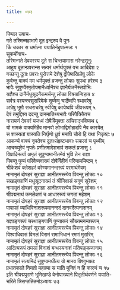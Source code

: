 ```yaml
---
title: ०७३

---
```

पिप्पल उवाच-  
गते तस्मिन्महाभागे दूत इन्द्रस्य वै पुनः  
किं चकार स धर्मात्मा ययातिर्नहुषात्मजः १  
सुकर्मोवाच-  
तस्मिन्गते देववरस्य दूते स चिन्तयामास नरेन्द्रसूनुः  
आहूय दूतान्प्रवरान्स सत्वरं धर्मार्थयुक्तं वच आदिदेश २  
गच्छन्तु दूताः प्रवराः पुरोत्तमे देशेषु द्वीपेष्वखिलेषु लोके  
कुर्वन्तु वाक्यं मम धर्मयुक्तं व्रजन्तु लोकाः सुपथा हरेश्च ३  
भावैः सुपुण्यैरमृतोपमानैर्ध्यानैश्च ज्ञानैर्यजनैस्तपोभिः  
यज्ञैश्च दानैर्मधुसूदनैकमर्चन्तु लोका विषयान्विहाय ४  
सर्वत्र पश्यन्त्वसुरारिमेकं शुष्केषु चार्द्रेष्वपि स्थावरेषु  
अभ्रेषु भूमौ सचराचरेषु स्वीयेषु कायेष्वपि जीवरूपम् ५  
देवं तमुद्दिश्य ददन्तु दानमातिथ्यभावैः परिपैत्रिकैश्च  
नारायणं देववरं यजध्वं दोषैर्विमुक्ता अचिराद्भविष्यथ ६  
यो मामकं वाक्यमिहैव मानवो लोभाद्विमोहादपि नैव कारयेत्  
स शास्यतां यास्यति निर्घृणो ध्रुवं ममापि चौरो हि यथा निकृष्टः ७  
आकर्ण्य वाक्यं नृपतेश्च दूताःसंहृष्टभावाः सकलां च पृथ्वीम्  
आचख्युरेवं नृपतेः प्रणीतमादेशभावं सकलं प्रजासु ८  
विप्रादिमर्त्या अमृतं सुपुण्यमानीतमेवं भुवि तेन राज्ञा  
पिबन्तु पुण्यं परिवैष्णवाख्यं दोषैर्विहीनं परिणाममिष्टम् ९  
श्रीकेशवं क्लेशहरं वरेण्यमानन्दरूपं परमार्थमेवम्  
नामामृतं दोषहरं सुराज्ञा आनीतमस्त्येव पिबन्तु लोकाः १०  
सखड्गपाणिं मधुसूदनाख्यं तं श्रीनिवासं सगुणं सुरेशम्  
नामामृतं दोषहरं सुराज्ञा आनीतमस्त्येव पिबन्तु लोकाः ११  
श्रीपद्मनाथं कमलेक्षणं च आधाररूपं जगतां महेशम्  
नामामृतं दोषहरं सुराज्ञा आनीतमस्त्येव पिबन्तु लोकाः १२  
पापापहं व्याधिविनाशरूपमानन्ददं दानवदैत्यनाशनम्  
नामामृतं दोषहरं सुराज्ञा आनीतमस्त्येव पिबन्तु लोकाः १३  
यज्ञाङ्गरूपं चरथाङ्गपाणिं पुण्याकरं सौख्यमनन्तरूपम्  
नामामृतं दोषहरं सुराज्ञा आनीतमस्त्येव पिबन्तु लोकाः १४  
विश्वाधिवासं विमलं विरामं रामाभिधानं रमणं मुरारिम्  
नामामृतं दोषहरं सुराज्ञा आनीतमस्त्येव पिबन्तु लोकाः १५  
आदित्यरूपं तमसां विनाशं बन्धस्यनाशं मतिपङ्कजानाम्  
नामामृतं दोषहरं सुराज्ञा आनीतमस्त्येव पिबन्तु लोकाः १६  
नामामृतं सत्यमिदं सुपुण्यमधीत्य यो मानव विष्णुभक्तः  
प्रभातकाले नियतो महात्मा स याति मुक्तिं न हि कारणं च १७  
इति श्रीपद्मपुराणे भूमिखण्डे वेनोपाख्याने पितृतीर्थवर्णने ययाति-  
चरिते त्रिसप्ततितमोऽध्यायः ७३